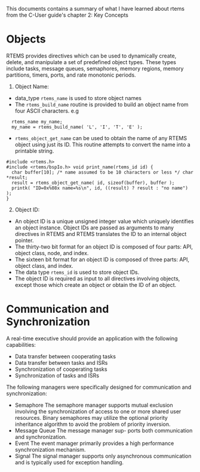 This documents contains a summary of what I have learned about rtems from the C-User guide's chapter 2: Key Concepts

# Objects
RTEMS provides directives which can be used to dynamically create, delete, and manipulate a set of predefined object types. These types include tasks, message queues, semaphores, memory regions, memory partitions, timers, ports, and rate monotonic periods.

1. Object Name:
  - data_type `rtems_name` is used to store object names
  - The `rtems_build_name` routine is provided to build an object name from four ASCII characters.
  e.g
  ```
    rtems_name my_name;
    my_name = rtems_build_name( 'L', 'I', 'T', 'E' );
  ```
  - `rtems_object_get_name` can be used to obtain the name of any RTEMS object using just its ID. This routine attempts to convert the name into a printable string.
  ```
  #include <rtems.h>
  #include <rtems/bspIo.h> void print_name(rtems_id id) {
    char buffer[10]; /* name assumed to be 10 characters or less */ char *result;
    result = rtems_object_get_name( id, sizeof(buffer), buffer );
    printk( "ID=0x%08x name=%s\n", id, ((result) ? result : "no name") );
  }
  ```

2. Object ID:
  - An object ID is a unique unsigned integer value which uniquely identifies an object instance. Object IDs are passed as arguments to many directives in RTEMS and RTEMS translates the ID to an internal object pointer.
  - The thirty-two bit format for an object ID is composed of four parts: API, object class, node, and index.
  - The sixteen bit format for an object ID is composed of three parts: API, object class, and index.
  - The data type `rtems_id` is used to store object IDs.
  - The object ID is required as input to all directives involving objects, except those which create an object or obtain the ID of an object.

# Communication and Synchronization
A real-time executive should provide an application with the following capabilities:
  - Data transfer between cooperating tasks
  - Data transfer between tasks and ISRs
  - Synchronization of cooperating tasks
  - Synchronization of tasks and ISRs

The following managers were specifically designed for communication and synchronization:
  -  Semaphore
    The semaphore manager supports mutual exclusion involving the synchronization
    of access to one or more shared user resources. Binary semaphores may utilize
    the optional priority inheritance algorithm to avoid the problem of priority
    inversion.
  -  Message Queue
    The message manager sup- ports both communication and synchronization.
  -  Event
    The event manager primarily provides a high performance synchronization mechanism.
  -  Signal
    The signal manager supports only asynchronous communication and is typically used for exception handling.

